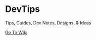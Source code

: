 # DevTips
Tips, Guides, Dev Notes, Designs, &amp; Ideas

[Go To Wiki](https://github.com/zlewis48/DevTips/wiki)
